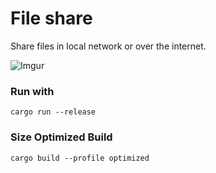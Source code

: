 # File share
Share files in local network or over the internet. 

![Imgur](https://i.imgur.com/l3EtobN.png)

### Run with
```
cargo run --release
```

### Size Optimized Build
```
cargo build --profile optimized
```
